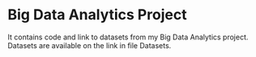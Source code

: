 # Big Data Analytics Project
It contains code and link to datasets from my Big Data Analytics project.
Datasets are available on the link in file Datasets.

